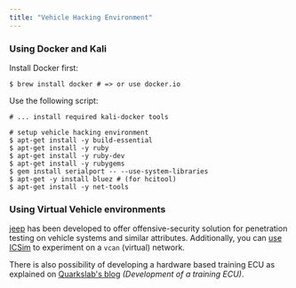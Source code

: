 ```yaml
---
title: "Vehicle Hacking Environment"
---
```


### Using Docker and Kali

Install Docker first:

```
$ brew install docker # => or use docker.io
```

Use the following script:

```
# ... install required kali-docker tools

# setup vehicle hacking environment
$ apt-get install -y build-essential
$ apt-get install -y ruby
$ apt-get install -y ruby-dev
$ apt-get install -y rubygems
$ gem install serialport -- --use-system-libraries
$ apt-get -y install bluez # (for hcitool)
$ apt-get install -y net-tools
```

### Using Virtual Vehicle environments

[jeep](https://github.com/duraki/jeep) has been developed to offer offensive-security solution for penetration testing on vehicle systems and similar attributes. Additionally, you can [use ICSim](https://cjhackerz.net/posts/can-bus_protocol_pentesting/) to experiment on a `vcan` (virtual) network.

There is also possibility of developing a hardware based training ECU as explained on [Quarkslab's blog](https://blog.quarkslab.com/development-of-a-training-ecu.html) *(Development of a training ECU)*.